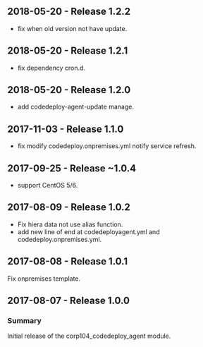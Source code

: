 ## 2018-05-20 - Release 1.2.2

  - fix when old version not have update.
  
## 2018-05-20 - Release 1.2.1

  - fix dependency cron.d.

## 2018-05-20 - Release 1.2.0

  - add codedeploy-agent-update manage.

## 2017-11-03 - Release 1.1.0

  - fix modify codedeploy.onpremises.yml notify service refresh.

## 2017-09-25 - Release ~1.0.4

  - support CentOS 5/6.

## 2017-08-09 - Release 1.0.2

  - Fix hiera data not use alias function.
  - add new line of end at codedeployagent.yml and codedeploy.onpremises.yml.

## 2017-08-08 - Release 1.0.1

Fix onpremises template.

## 2017-08-07 - Release 1.0.0
### Summary

Initial release of the corp104_codedeploy_agent module.
